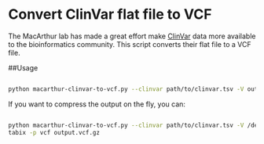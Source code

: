 # Convert ClinVar flat file to VCF

The MacArthur lab has made a great effort make [ClinVar](https://github.com/macarthur-lab/clinvar) data more available to the bioinformatics community. This script converts their flat file to a VCF file. 
 
##Usage

~~~bash

python macarthur-clinvar-to-vcf.py --clinvar path/to/clinvar.tsv -V output.vcf

~~~

If you want to compress the output on the fly, you can:

~~~bash

python macarthur-clinvar-to-vcf.py --clinvar path/to/clinvar.tsv -V /dev/stdout |bgzip > output.vcf.gz
tabix -p vcf output.vcf.gz
~~~

